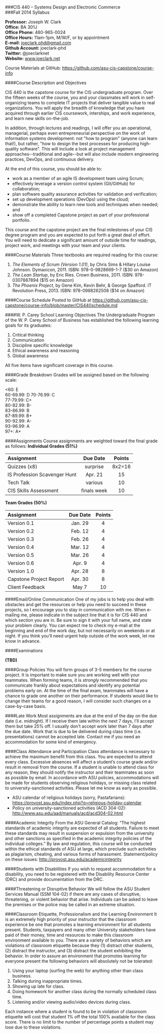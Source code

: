 ###CIS 440 – Systems Design and Electronic Commerce  
###Fall 2014 Syllabus

**Professor:**  Joseph W. Clark  
**Office:** BA 301J  
**Office Phone:**  480-965-0024  
**Office Hours:**  11am-1pm, M/W/F, or by appointment	  
**E-mail:**  joeclark.phd@gmail.com  
**Github Account:**  joeclark-phd  
**Twitter:** @joeclarknet  
**Website:** www.joeclark.net

Course Materials at GitHub:  https://github.com/asu-cis-capstone/course-info 

####Course Description and Objectives

CIS 440 is the capstone course for the CIS undergraduate program.  Over the fifteen weeks of the course, you and your classmates will work in self-organizing teams to complete IT projects that deliver tangible value to real organizations.  You will apply the breadth of knowledge that you have acquired through earlier CIS coursework, interships, and work experience, and learn new skills on-the-job.  

In addition, through lectures and readings, I will offer you an operational, managerial, perhaps even entrepreneurial perspective on the work of information systems development: not "how to program" (anyone can learn that!), but rather, "how to design the best processes for producing high-quality software".  This will include a look at project management approaches--traditional and agile--but will also include modern engineering practices, DevOps, and continuous delivery.

At the end of this course, you should be able to:

- work as a member of an agile IS development team using Scrum;
- effectively leverage a version control system (Git/GitHub) for collaboration;
- plan software quality assurance activities for validation and verification;
- set up development operations (DevOps) using the cloud;
- demonstrate the ability to learn new tools and techniques when needed; and
- show off a completed Capstone project as part of your professional portfolio.

This course and the capstone project are the final milestones of your CIS degree program and you are expected to put forth a great deal of effort.  You will need to dedicate a significant amount of outside time for readings, project work, and meetings with your team and your clients.

####Course Materials 
Three textbooks are required reading for this course:

1. *The Elements of Scrum (Version 1.01)*, by Chris Sims & Hillary Louise Johnson.  Dymaxicon, 2011.   ISBN: 978-0-9828669-1-7   ($30 on Amazon)
1. *The Lean Startup*, by Eric Ries.  Crown Business, 2011.   ISBN: 978-0307887894   ($15 on Amazon)
1. *The Phoenix Project*, by Gene Kim, Kevin Behr, & George Spafford.  IT Revolution Press, 2013.   ISBN: 978-0988262508   ($14 on Amazon)

####Course Schedule
Posted to GitHub at https://github.com/asu-cis-capstone/course-info/blob/master/CIS440schedule.md

####W. P. Carey School Learning Objectives
The Undergraduate Program of the W. P. Carey School of Business has established the following learning goals for its graduates:

1. Critical thinking
2. Communication
3. Discipline specific knowledge
4. Ethical awareness and reasoning
5. Global awareness

All five items have significant coverage in this course.

####Grade Breakdown
Grades will be assigned based on the following scale:

<60: E  
60-69.99: D 
70-76.99: C  
77-79.99: C+  
80-82.99: B-  
83-86.99: B  
87-89.99: B+  
90-92.99: A-  
93-96.99: A  
97+: A+

####Assignments
Course assignments are weighted toward the final grade as follows:
**Individual Grades (51%)**

| Assignment                   | Due Date    | Points |
|:---------------------------- |:-----------:|:------:|
| Quizzes (x8)                 | surprise    | 8x2=16 |
| IS Profession Scavenger Hunt | Apr. 21     | 15     |
| Tech Talk                    | various     | 10     |
| CIS Skills Assessment        | finals week | 10     |

**Team Grades (50%)**

| Assignment              | Due Date | Points |
|:----------------------- |:--------:|:------:|
| Version 0.1             | Jan. 29  | 4      |
| Version 0.2             | Feb. 12  | 4      |
| Version 0.3             | Feb. 26  | 4      |
| Version 0.4             | Mar. 12  | 4      |
| Version 0.5             | Mar. 26  | 4      |
| Version 0.6             | Apr. 9   | 4      |
| Version 1.0             | Apr. 28  | 8      |
| Capstone Project Report | Apr. 30  | 8      |
| Client Feedback         | May 7    | 10     |


####Email/Online Communication 
One of my jobs is to help you deal with obstacles and get the resources or help you need to succeed in these projects, so I encourage you to stay in communication with me.  When e-mailing me, please indicate in the subject line that it is for CIS 440 and which section you are in.  Be sure to sign it with your full name, and state your problem clearly.  You can expect me to check my e-mail at the beginning and end of the work day, but not necessarily on weekends or at night.  If you think you’ll need urgent help outside of the work week, let me know in advance.


####Examinations 

**(TBD)**
	
####Group Policies 
You will form groups of 3-5 members for the course project.  It is important to make sure you are working well with your teammates.  When forming teams, it is *strongly* recommended that you communicate frankly about expectations and identify any potential problems early on.  At the time of the final exam, teammates will have a chance to grade one another on their performance.  If students would like to change their teams for a good reason, I will consider such changes on a case-by-case basis.

####Late Work
Most assignments are due at the end of the day on the due date (i.e. midnight).  If I receive them late within the next 7 days, I'll accept them but take 25% off.  I usually don't accept work later than 7 days after the due date.  Work that is due to be delivered during class time (i.e. presentations) cannot be accepted late.  Contact me if you need an accommodation for some kind of emergency.

####Class Attendance and Participation 
Class attendance is necessary to achieve the maximum benefit from this class. You are expected to attend every class. Excessive absences will affect a student’s course grade and/or result in removal from the course.  If a student is unable to attend class for any reason, they should notify the instructor and their teammates as soon as possible by email.  In accordance with ASU policies, accommodations will be made for students observing religious holidays, or missing class related to university-sanctioned activities.  Please let me know as early as possible.
- ASU calendar of religious holidays (sorry, Pastafarians): https://provost.asu.edu/index.php?q=religious-holiday-calendar
- Policy on university-sanctioned activities (ACD 304-02): http://www.asu.edu/aad/manuals/acd/acd304-02.html

####Academic Integrity
From the ASU General Catalog:  “The highest standards of academic integrity are expected of all students. Failure to meet these standards may result in suspension or expulsion from the university and other sanctions as specified in the academic integrity policies of the individual colleges.”  By law and regulation, this course will be conducted within the ethical standards of ASU at large, which preclude such activities as plagiarism, cheating, and various forms of harassment.  Statement/policy on these issues:    http://provost.asu.edu/academicintegrity

####Students with Disabilities
If you wish to request accommodation for a disability, you need to be registered with the Disability Resource Center (DRC) and provide documentation from the DRC.

####Threatening or Disruptive Behavior
We will follow the ASU Student Services Manual (SSM 104-02) if there are any cases of disruptive, threatening, or violent behavior that arise.  Individuals can be asked to leave the premises or the police may be called in an extreme situation.

####Classroom Etiquette, Professionalism and the Learning Environment
It is an extremely high priority of your instructor that the classroom experience be one that promotes a learning environment for all students present. Students, taxpayers and many other University stakeholders have paid of their money, time and resources to make this classroom environment available to you. There are a variety of behaviors which are violations of classroom etiquette because they (1) distract other students, (2) distract the instructor, and (3) distract the student exhibiting the behavior. In order to assure an environment that promotes learning for everyone present the following behaviors will absolutely not be tolerated:

1. Using your laptop (surfing the web) for anything other than class business.
2. Talking during inappropriate times.
3. Showing up late for class.
4. Doing homework for another class during the normally scheduled class time.
5. Listening and/or viewing audio/video devices during class.

Each instance where a student is found to be in violation of classroom etiquette will cost that student 1% off the total 100% available for the class score. There is no limit to the number of percentage points a student may lose due to these violations.
